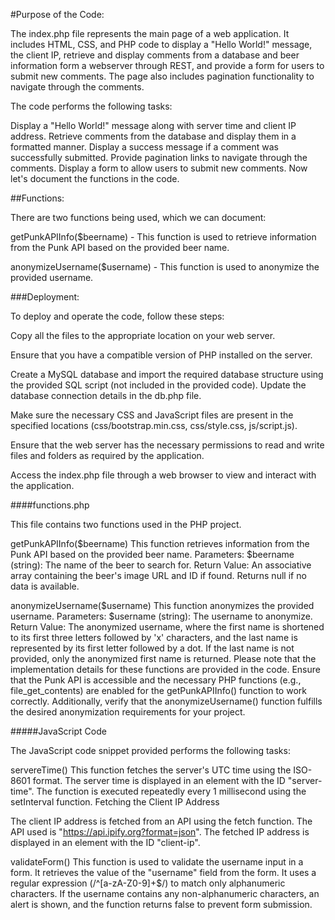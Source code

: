 #Purpose of the Code:

The index.php file represents the main page of a web application. It includes HTML, CSS, and PHP code to display a "Hello World!" message, the client IP, retrieve and display comments from a database and beer information form a webserver through REST, and provide a form for users to submit new comments. The page also includes pagination functionality to navigate through the comments.

The code performs the following tasks:

Display a "Hello World!" message along with server time and client IP address.
Retrieve comments from the database and display them in a formatted manner.
Display a success message if a comment was successfully submitted.
Provide pagination links to navigate through the comments.
Display a form to allow users to submit new comments.
Now let's document the functions in the code.

##Functions:

There are two functions being used, which we can document:

getPunkAPIInfo($beername) - This function is used to retrieve information from the Punk API based on the provided beer name.

anonymizeUsername($username) - This function is used to anonymize the provided username.

###Deployment:

To deploy and operate the code, follow these steps:

Copy all the files to the appropriate location on your web server.

Ensure that you have a compatible version of PHP installed on the server.

Create a MySQL database and import the required database structure using the provided SQL script (not included in the provided code). Update the database connection details in the db.php file.

Make sure the necessary CSS and JavaScript files are present in the specified locations (css/bootstrap.min.css, css/style.css, js/script.js).

Ensure that the web server has the necessary permissions to read and write files and folders as required by the application.

Access the index.php file through a web browser to view and interact with the application.

####functions.php

This file contains two functions used in the PHP project.

getPunkAPIInfo($beername)
This function retrieves information from the Punk API based on the provided beer name.
Parameters:
$beername (string): The name of the beer to search for.
Return Value:
An associative array containing the beer's image URL and ID if found.
Returns null if no data is available.

anonymizeUsername($username)
This function anonymizes the provided username.
Parameters:
$username (string): The username to anonymize.
Return Value:
The anonymized username, where the first name is shortened to its first three letters followed by 'x' characters, and the last name is represented by its first letter followed by a dot.
If the last name is not provided, only the anonymized first name is returned.
Please note that the implementation details for these functions are provided in the code. Ensure that the Punk API is accessible and the necessary PHP functions (e.g., file_get_contents) are enabled for the getPunkAPIInfo() function to work correctly. Additionally, verify that the anonymizeUsername() function fulfills the desired anonymization requirements for your project.

#####JavaScript Code

The JavaScript code snippet provided performs the following tasks:

servereTime()
This function fetches the server's UTC time using the ISO-8601 format.
The server time is displayed in an element with the ID "server-time".
The function is executed repeatedly every 1 millisecond using the setInterval function.
Fetching the Client IP Address

The client IP address is fetched from an API using the fetch function.
The API used is "https://api.ipify.org?format=json".
The fetched IP address is displayed in an element with the ID "client-ip".

validateForm()
This function is used to validate the username input in a form.
It retrieves the value of the "username" field from the form.
It uses a regular expression (/^[a-zA-Z0-9]+$/) to match only alphanumeric characters.
If the username contains any non-alphanumeric characters, an alert is shown, and the function returns false to prevent form submission.

